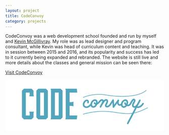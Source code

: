 ```yaml
---
layout: project
title: CodeConvoy
category: projects
---
```

CodeConvoy was a web development school founded and run by myself and [Kevin McGillivray](http://kevinmcgillivray.net "Kevin McGillivray").  My role was as lead designer and program consultant, while Kevin was head of curriculum content and teaching.  It was in session between 2015 and 2016, and its popularity and success has led to it currently being expanded and rebranded.  The website is still live and more details about the classes and general mission can be seen there:

<a href="http://codeconvoy.com" target="_blank" class="db br3 bw1 bree tc neutral b ba b--neutral pv2 ph4">Visit CodeConvoy</a>

![codeconvoy_image01](/img/codeconvoy1.png)
